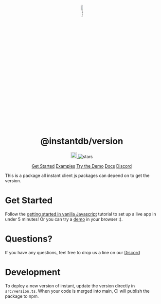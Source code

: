 <p align="center">
  <a href="https://instantdb.com">
    <img alt="Shows the Instant logo" src="https://instantdb.com/img/icon/android-chrome-512x512.png" width="10%">
  </a>
  <h1 align="center">@instantdb/version</h1>
</p>

<p align="center">
  <a 
    href="https://discord.com/invite/VU53p7uQcE" >
    <img height=20 src="https://img.shields.io/discord/1031957483243188235" />
  </a>
  <img src="https://img.shields.io/github/stars/instantdb/instant" alt="stars">
</p>

<p align="center">
   <a href="https://www.instantdb.com/docs/start-vanilla">Get Started</a>
   <a href="https://instantdb.com/examples">Examples</a>
   <a href="https://instantdb.com/tutorial">Try the Demo</a>
   <a href="https://www.instantdb.com/docs/start-vanilla">Docs</a>
   <a href="https://discord.com/invite/VU53p7uQcE">Discord</a>
<p>

This is a package all instant client js packages can depend on to get the version.

# Get Started

Follow the [getting started in vanilla Javascript](https://www.instantdb.com/docs/start-vanilla) tutorial to set up a live app in under 5 minutes! Or you can try a [demo](https://instantdb.com/tutorial) in your browser :).

# Questions?

If you have any questions, feel free to drop us a line on our [Discord](https://discord.com/invite/VU53p7uQcE)

# Development

To deploy a new version of instant, update the version directly in `src/version.ts`. When your code is merged into main, CI will publish the package to npm.

